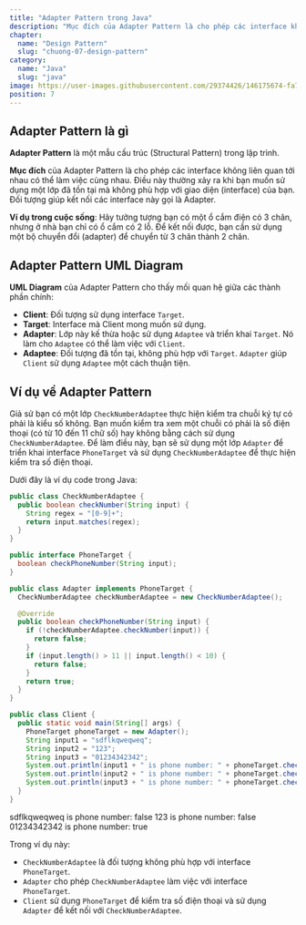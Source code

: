 ```yaml
---
title: "Adapter Pattern trong Java"
description: "Mục đích của Adapter Pattern là cho phép các interface không liên quan tới nhau có thể làm việc cùng nhau. Điều này thường xảy ra khi bạn muốn sử dụng một lớp đã tồn tại mà không phù hợp với giao diện (interface) của bạn."
chapter:
  name: "Design Pattern"
  slug: "chuong-07-design-pattern"
category:
  name: "Java"
  slug: "java"
image: https://user-images.githubusercontent.com/29374426/146175674-fa7e09f7-4e42-485e-a2b5-8c664601b203.png
position: 7
---
```


## Adapter Pattern là gì

**Adapter Pattern** là một mẫu cấu trúc (Structural Pattern) trong lập trình.

**Mục đích** của Adapter Pattern là cho phép các interface không liên quan tới nhau có thể làm việc cùng nhau. Điều này thường xảy ra khi bạn muốn sử dụng một lớp đã tồn tại mà không phù hợp với giao diện (interface) của bạn. Đối tượng giúp kết nối các interface này gọi là Adapter.

**Ví dụ trong cuộc sống**: Hãy tưởng tượng bạn có một ổ cắm điện có 3 chân, nhưng ở nhà bạn chỉ có ổ cắm có 2 lỗ. Để kết nối được, bạn cần sử dụng một bộ chuyển đổi (adapter) để chuyển từ 3 chân thành 2 chân.

## Adapter Pattern UML Diagram

**UML Diagram** của Adapter Pattern cho thấy mối quan hệ giữa các thành phần chính:

- **Client**: Đối tượng sử dụng interface `Target`.
- **Target**: Interface mà Client mong muốn sử dụng.
- **Adapter**: Lớp này kế thừa hoặc sử dụng `Adaptee` và triển khai `Target`. Nó làm cho `Adaptee` có thể làm việc với `Client`.
- **Adaptee**: Đối tượng đã tồn tại, không phù hợp với `Target`. `Adapter` giúp `Client` sử dụng `Adaptee` một cách thuận tiện.

## Ví dụ về Adapter Pattern

Giả sử bạn có một lớp `CheckNumberAdaptee` thực hiện kiểm tra chuỗi ký tự có phải là kiểu số không. Bạn muốn kiểm tra xem một chuỗi có phải là số điện thoại (có từ 10 đến 11 chữ số) hay không bằng cách sử dụng `CheckNumberAdaptee`. Để làm điều này, bạn sẽ sử dụng một lớp `Adapter` để triển khai interface `PhoneTarget` và sử dụng `CheckNumberAdaptee` để thực hiện kiểm tra số điện thoại.

Dưới đây là ví dụ code trong Java:

```java
public class CheckNumberAdaptee {
  public boolean checkNumber(String input) {
    String regex = "[0-9]+";
    return input.matches(regex);
  }
}

public interface PhoneTarget {
  boolean checkPhoneNumber(String input);
}

public class Adapter implements PhoneTarget {
  CheckNumberAdaptee checkNumberAdaptee = new CheckNumberAdaptee();

  @Override
  public boolean checkPhoneNumber(String input) {
    if (!checkNumberAdaptee.checkNumber(input)) {
      return false;
    }
    if (input.length() > 11 || input.length() < 10) {
      return false;
    }
    return true;
  }
}

public class Client {
  public static void main(String[] args) {
    PhoneTarget phoneTarget = new Adapter();
    String input1 = "sdflkqweqweq";
    String input2 = "123";
    String input3 = "01234342342";
    System.out.println(input1 + " is phone number: " + phoneTarget.checkPhoneNumber(input1));
    System.out.println(input2 + " is phone number: " + phoneTarget.checkPhoneNumber(input2));
    System.out.println(input3 + " is phone number: " + phoneTarget.checkPhoneNumber(input3));
  }
}
```

<content-result>
sdflkqweqweq is phone number: false
123 is phone number: false
01234342342 is phone number: true
</content-result>

Trong ví dụ này:

- `CheckNumberAdaptee` là đối tượng không phù hợp với interface `PhoneTarget`.
- `Adapter` cho phép `CheckNumberAdaptee` làm việc với interface `PhoneTarget`.
- `Client` sử dụng `PhoneTarget` để kiểm tra số điện thoại và sử dụng `Adapter` để kết nối với `CheckNumberAdaptee`.
